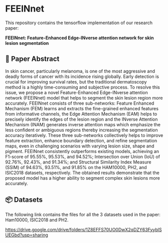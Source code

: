 # FEEINnet

This repository contains the tensorflow implementation of our research paper:

**FEEINnet: Feature-Enhanced Edge-INverse attention network for skin lesion segmentation**

## 📄 Paper Abstract
In skin cancer, particularly melanoma, is one of the most aggressive and deadly forms of cancer with
its incidence rising globally. Early detection is crucial for improving survival rates, but the 
traditional dermatoscopy method is a highly time-consuming and subjective process. To resolve this 
issue, we propose a novel Feature-Enhanced Edge-INverse attention network (FEEINnet) model that helps 
to segment the skin lesion region more accurately. FEEINnet consists of three sub-networks: Feature
Enhanced Mechanism (FEM) learns and extracts the fine-grained enhanced features from informative
channels, the Edge Attention Mechanism (EAM) helps to precisely identify the edges of the lesion
region and the INverse Attention Mechanism (INAM) generates inverse attention maps which emphasize
the less confident or ambiguous regions thereby increasing the segmentation accuracy iteratively.
These three sub-networks collectively helps to improve feature extraction, enhance boundary detection,
and refine segmentation maps, even in challenging scenarios with varying lesion size, shape
and pigment. FEEINnet consistently outperforms existing models, achieving an F1-score of 95.55%,
95.53%, and 94.52%; Intersection over Union (IoU) of 92.76%, 92.43%, and 91.34%; and Structural
Similarity Index Measure (SSIM) of 94.63%, 93.51%, and 91.85% on the HAM10000, PH2, and
ISIC2018 datasets, respectively. The obtained results demonstrate that the proposed model has a
higher ability to segment complex skin lesions more accurately.

## 📦 Datasets
The following link contains the files for all the 3 datasets used in the paper: Ham10000, ISIC2018 and PH2.

https://drive.google.com/drive/folders/1Z8EFFS70UO0DwX2qDZY63FyyblSUEGbd?usp=sharing

